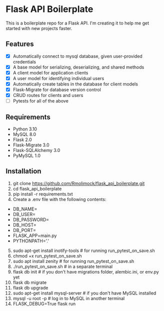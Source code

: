 # Flask API Boilerplate
This is a boilerplate repo for a Flask API. I'm creating it to help me get started with new projects faster.

## Features
- [X] Automatically connect to mysql database, given user-provided credentials
- [X] A base model for serializing, deserializing, and shared methods
- [X] A client model for application clients
- [X] A user model for identifying individual users
- [X] Automatically create tables in the database for client models
- [X] Flask-Migrate for database version control
- [X] CRUD routes for clients and users
- [ ] Pytests for all of the above

## Requirements
- Python 3.10
- MySQL 8.0
- Flask 2.0
- Flask-Migrate 3.0
- Flask-SQLAlchemy 3.0
- PyMySQL 1.0

## Installation
1. git clone https://github.com/Rmolimock/flask_api_boilerplate.git
2. cd flask_api_boilerplate
3. pip install -r requirements.txt
4. Create a .env file with the following contents:
- DB_NAME=
- DB_USER=
- DB_PASSWORD=
- DB_HOST=
- DB_PORT=
- FLASK_APP=main.py
- PYTHONPATH='.'
5. sudo apt-get install inotify-tools # for running run_pytest_on_save.sh
6. chmod +x run_pytest_on_save.sh
7. sudo apt install zenity # for running run_pytest_on_save.sh
8. ./run_pytest_on_save.sh # in a separate terminal
9. flask db init # if you don't have migrations folder, alembic.ini, or env.py yet
10. flask db migrate
11. flask db upgrade
12. sudo apt-get install mysql-server # if you don't have MySQL installed
13. mysql -u root -p # log in to MySQL in another terminal
14. FLASK_DEBUG=True flask run
